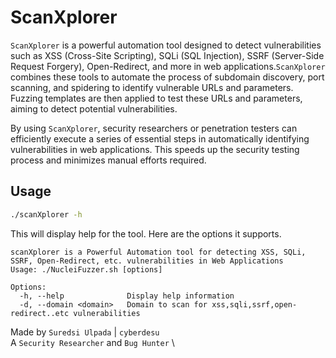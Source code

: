 # ScanXplorer
`ScanXplorer` is a powerful automation tool designed to detect vulnerabilities such as XSS (Cross-Site Scripting), SQLi (SQL Injection), SSRF (Server-Side Request Forgery), Open-Redirect, and more in web applications.`ScanXplorer` combines these tools to automate the process of subdomain discovery, port scanning, and spidering to identify vulnerable URLs and parameters. Fuzzing templates are then applied to test these URLs and parameters, aiming to detect potential vulnerabilities.

By using `ScanXplorer`, security researchers or penetration testers can efficiently execute a series of essential steps in automatically identifying vulnerabilities in web applications. This speeds up the security testing process and minimizes manual efforts required.

## Usage

```sh
./scanXplorer -h
```

This will display help for the tool. Here are the options it supports.


```console
scanXplorer is a Powerful Automation tool for detecting XSS, SQLi, SSRF, Open-Redirect, etc. vulnerabilities in Web Applications
Usage: ./NucleiFuzzer.sh [options]

Options:
  -h, --help              Display help information
  -d, --domain <domain>   Domain to scan for xss,sqli,ssrf,open-redirect..etc vulnerabilities
```  

Made by
`Suredsi Ulpada` | `cyberdesu` \
A `Security Researcher` and `Bug Hunter` \
